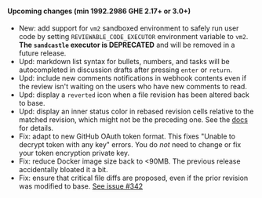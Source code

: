 #### Upcoming changes (min 1992.2986 GHE 2.17+ or 3.0+)
- New: add support for `vm2` sandboxed environment to safely run user code by setting `REVIEWABLE_CODE_EXECUTOR` environment variable to `vm2`.  **The `sandcastle` executor is DEPRECATED** and will be removed in a future release.
- Upd: markdown list syntax for bullets, numbers, and tasks will be autocompleted in discussion drafts after pressing `enter` or `return`.
- Upd: include new comments notifications in webhook contents even if the review isn't waiting on the users who have new comments to read.
- Upd: display a `reverted` icon when a file revision has been altered back to base.
- Upd: display an inner status color in rebased revision cells relative to the matched revision, which might not be the preceding one. See the [docs](https://docs.reviewable.io/files.html#rebasing) for details.
- Fix: adapt to new GitHub OAuth token format.  This fixes "Unable to decrypt token with any key" errors.  You do _not_ need to change or fix your token encryption private key.
- Fix: reduce Docker image size back to <90MB.  The previous release accidentally bloated it a bit.
- Fix: ensure that critical file diffs are proposed, even if the prior revision was modified to base. [See issue #342](https://github.com/Reviewable/Reviewable/issues/342)